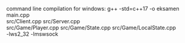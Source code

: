 command line compilation for windows:
g++ -std=c++17 -o eksamen \
    main.cpp \
    src/Client.cpp src/Server.cpp \
    src/Game/Player.cpp src/Game/State.cpp src/Game/LocalState.cpp \
    -lws2_32 -lmswsock
